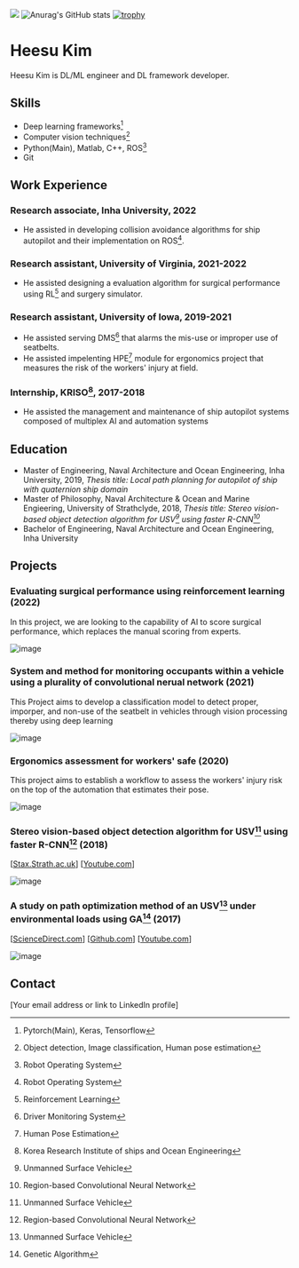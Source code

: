 ![](http://github-profile-summary-cards.vercel.app/api/cards/repos-per-language?username=ByteBrewer&theme=default)
![Anurag's GitHub stats](https://github-readme-stats.vercel.app/api?username=ByteBrewer&count_private=true)
[![trophy](https://github-profile-trophy.vercel.app/?username=ByteBrewer&column=-1)](https://github.com/ryo-ma/github-profile-trophy)

# Heesu Kim

Heesu Kim is DL/ML engineer and DL framework developer.

## Skills

- Deep learning frameworks[^1]
- Computer vision techniques[^2]
- Python(Main), Matlab, C++, ROS[^3]
- Git

## Work Experience

### Research associate, Inha University, 2022

- He assisted in developing collision avoidance algorithms for ship autopilot and their implementation on ROS[^3].

### Research assistant, University of Virginia, 2021-2022

- He assisted designing a evaluation algorithm for surgical performance using RL[^4] and surgery simulator.

### Research assistant, University of Iowa, 2019-2021

- He assisted serving DMS[^5] that alarms the mis-use or improper use of seatbelts.
- He assisted impelenting HPE[^6] module for ergonomics project that measures the risk of the workers' injury at field.

### Internship, KRISO[^7], 2017-2018

- He assisted the management and maintenance of ship autopilot systems composed of multiplex AI and automation systems

## Education

- Master of Engineering, Naval Architecture and Ocean Engineering, Inha University, 2019, _Thesis title: Local path planning for autopilot of ship with quaternion ship domain_
- Master of Philosophy, Naval Architecture & Ocean and Marine Engieering, University of Strathclyde, 2018, _Thesis title: Stereo vision-based object detection algorithm for USV[^8] using faster R-CNN[^9]_
- Bachelor of Engineering, Naval Architecture and Ocean Engineering, Inha University

## Projects

### Evaluating surgical performance using reinforcement learning (2022)

In this project, we are looking to the capability of AI to score surgical performance, which replaces the manual scoring from experts.

![image](https://user-images.githubusercontent.com/24229051/222420639-21400d16-3849-401c-a3a2-ad5102a85433.png)

### System and method for monitoring occupants within a vehicle using a plurality of convolutional nerual network (2021)

This Project aims to develop a classification model to detect proper, imporper, and non-use of the seatbelt in vehicles through vision processing thereby using deep learning

![image](https://user-images.githubusercontent.com/24229051/222421553-15de3f7e-86f0-4782-859d-f26735d2889a.png)

### Ergonomics assessment for workers' safe (2020)

This project aims to establish a workflow to assess the workers' injury risk on the top of the automation that estimates their pose.

![image](https://user-images.githubusercontent.com/24229051/222422483-20eb79bb-48b2-4916-8466-90337838147a.png)

### Stereo vision-based object detection algorithm for USV[^8] using faster R-CNN[^9] (2018) 

[[Stax.Strath.ac.uk](https://stax.strath.ac.uk/concern/theses/4b29b6075)]
[[Youtube.com](https://www.youtube.com/watch?v=c9i-GPGj5B8)]

![image](https://user-images.githubusercontent.com/24229051/222427212-809779ac-c8a0-417f-9983-7cdd5c7cf0d7.png)

### A study on path optimization method of an USV[^8] under environmental loads using GA[^10] (2017) 

[[ScienceDirect.com](https://www.sciencedirect.com/science/article/abs/pii/S0029801817304122)]
[[Github.com](https://github.com/ByteBrewer/shipPathOptimization)]
[[Youtube.com](https://www.youtube.com/watch?v=k9u-QVia5hc)]

![image](https://user-images.githubusercontent.com/24229051/222423441-264ae7bb-6689-4d44-9cff-a2e7a2910f3d.png)

## Contact

[Your email address or link to LinkedIn profile]


[^1]: Pytorch(Main), Keras, Tensorflow
[^2]: Object detection, Image classification, Human pose estimation
[^3]: Robot Operating System
[^4]: Reinforcement Learning
[^5]: Driver Monitoring System
[^6]: Human Pose Estimation
[^7]: Korea Research Institute of ships and Ocean Engineering
[^8]: Unmanned Surface Vehicle
[^9]: Region-based Convolutional Neural Network
[^10]: Genetic Algorithm
[^11]: Ocean Engineering
